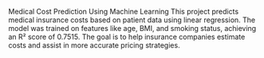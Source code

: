 Medical Cost Prediction Using Machine Learning
This project predicts medical insurance costs based on patient data using linear regression. The model was trained on features like age, BMI, and smoking status, achieving an R² score of 0.7515. The goal is to help insurance companies estimate costs and assist in more accurate pricing strategies.

